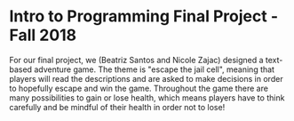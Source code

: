 # Intro to Programming Final Project - Fall 2018

For our final project, we (Beatriz Santos and Nicole Zajac) designed a text-based adventure game. The theme is "escape the jail cell", meaning that players will read the descriptions and are asked to make decisions in order to hopefully escape and win the game. Throughout the game there are many possibilities to gain or lose health, which means players have to think carefully and be mindful of their health in order not to lose!
